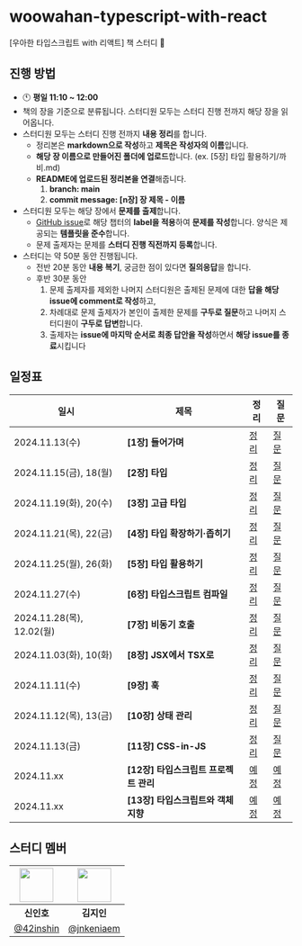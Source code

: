 # woowahan-typescript-with-react

[우아한 타입스크립트 with 리액트] 책 스터디 🚀

## 진행 방법

- 🕚 **평일 11:10 ~ 12:00**
- 책의 장을 기준으로 분류됩니다. 스터디원 모두는 스터디 진행 전까지 해당 장을 읽어옵니다.
- 스터디원 모두는 스터디 진행 전까지 **내용 정리**를 합니다.
  - 정리본은 **markdown으로 작성**하고 **제목은 작성자의 이름**입니다.
  - **해당 장 이름으로 만들어진 폴더에 업로드**합니다. (ex. [5장] 타입 활용하기/까비.md)
  - **README에 업로드된 정리본을 연결**해줍니다.
    1. **branch: main**
    2. **commit message: [n장] 장 제목 - 이름**
- 스터디원 모두는 해당 장에서 **문제를 출제**합니다.
  - [GitHub issue](https://github.com/Frontend-Gang-Study/woowahan-typescript-with-react/issues)로 해당 챕터의 **label을 적용**하여 **문제를 작성**합니다. 양식은 제공되는 **템플릿을 준수**합니다.
  - 문제 출제자는 문제를 **스터디 진행 직전까지 등록**합니다.
- 스터디는 약 50분 동안 진행됩니다.
  - 전반 20분 동안 **내용 복기**, 궁금한 점이 있다면 **질의응답**을 합니다.
  - 후반 30분 동안
    1. 문제 출제자를 제외한 나머지 스터디원은 출제된 문제에 대한 **답을 해당 issue에 comment로 작성**하고,
    2. 차례대로 문제 출제자가 본인이 출제한 문제를 **구두로 질문**하고 나머지 스터디원이 **구두로 답변**합니다.
    3. 출제자는 **issue에 마지막 순서로 최종 답안을 작성**하면서 **해당 issue를 종료**시킵니다

## 일정표
| 일시      | 제목                                | 정리                                  | 질문                                  |
|----------|-------------------------------------|---------------------------------------|---------------------------------------|
| 2024.11.13(수) | **[1장] 들어가며**                   | [정리](https://github.com/Frontend-Gang-Study/woowahan-typescript-with-react/tree/main/%5B01%EC%9E%A5%5D%20%EB%93%A4%EC%96%B4%EA%B0%80%EB%A9%B0)           | [질문](https://github.com/Frontend-Gang-Study/woowahan-typescript-with-react/issues?q=label%3A%22%5B1%EC%9E%A5%5D+%EB%93%A4%EC%96%B4%EA%B0%80%EB%A9%B0%22+)           |
| 2024.11.15(금), 18(월) | **[2장] 타입**                       | [정리](https://github.com/Frontend-Gang-Study/woowahan-typescript-with-react/tree/main/%5B02%EC%9E%A5%5D%20%ED%83%80%EC%9E%85)           | [질문](https://github.com/Frontend-Gang-Study/woowahan-typescript-with-react/issues?q=label:%22%5B2%EC%9E%A5%5D+%ED%83%80%EC%9E%85%22)           |
| 2024.11.19(화), 20(수) | **[3장] 고급 타입**                  | [정리](https://github.com/Frontend-Gang-Study/woowahan-typescript-with-react/tree/main/%5B03%EC%9E%A5%5D%20%EA%B3%A0%EA%B8%89%20%ED%83%80%EC%9E%85)           | [질문](https://github.com/Frontend-Gang-Study/woowahan-typescript-with-react/issues?q=label:%22%5B3%EC%9E%A5%5D+%EA%B3%A0%EA%B8%89+%ED%83%80%EC%9E%85%22+)           |
| 2024.11.21(목), 22(금) | **[4장] 타입 확장하기·좁히기**       | [정리](https://github.com/Frontend-Gang-Study/woowahan-typescript-with-react/tree/main/%5B04%EC%9E%A5%5D%20%ED%83%80%EC%9E%85%20%ED%99%95%EC%9E%A5%ED%95%98%EA%B8%B0%C2%B7%EC%A2%81%ED%9E%88%EA%B8%B0)           | [질문](https://github.com/Frontend-Gang-Study/woowahan-typescript-with-react/issues?q=label:%22%5B4%EC%9E%A5%5D+%ED%83%80%EC%9E%85+%ED%99%95%EC%9E%A5%ED%95%98%EA%B8%B0%C2%B7%EC%A2%81%ED%9E%88%EA%B8%B0%22+)           |
| 2024.11.25(월), 26(화) | **[5장] 타입 활용하기**              | [정리](https://github.com/Frontend-Gang-Study/woowahan-typescript-with-react/tree/main/%5B05%EC%9E%A5%5D%20%ED%83%80%EC%9E%85%20%ED%99%9C%EC%9A%A9%ED%95%98%EA%B8%B0)           | [질문](https://github.com/Frontend-Gang-Study/woowahan-typescript-with-react/issues?q=label:%22%5B5%EC%9E%A5%5D+%ED%83%80%EC%9E%85+%ED%99%9C%EC%9A%A9%ED%95%98%EA%B8%B0%22+)           |
| 2024.11.27(수) | **[6장] 타입스크립트 컴파일**        | [정리](https://github.com/Frontend-Gang-Study/woowahan-typescript-with-react/tree/main/%5B06%EC%9E%A5%5D%20%ED%83%80%EC%9E%85%EC%8A%A4%ED%81%AC%EB%A6%BD%ED%8A%B8%20%EC%BB%B4%ED%8C%8C%EC%9D%BC)           | [질문](https://github.com/Frontend-Gang-Study/woowahan-typescript-with-react/issues?q=label:%22%5B6%EC%9E%A5%5D+%ED%83%80%EC%9E%85%EC%8A%A4%ED%81%AC%EB%A6%BD%ED%8A%B8+%EC%BB%B4%ED%8C%8C%EC%9D%BC%22+)           |
| 2024.11.28(목), 12.02(월) | **[7장] 비동기 호출**                | [정리](https://github.com/Frontend-Gang-Study/woowahan-typescript-with-react/tree/main/%5B07%EC%9E%A5%5D%20%EB%B9%84%EB%8F%99%EA%B8%B0%20%ED%98%B8%EC%B6%9C)           | [질문](https://github.com/Frontend-Gang-Study/woowahan-typescript-with-react/issues?q=label:%22%5B7%EC%9E%A5%5D+%EB%B9%84%EB%8F%99%EA%B8%B0+%ED%98%B8%EC%B6%9C%22+)           |
| 2024.11.03(화), 10(화) | **[8장] JSX에서 TSX로**              | [정리](https://github.com/Frontend-Gang-Study/woowahan-typescript-with-react/tree/main/%5B08%EC%9E%A5%5D%20JSX%EC%97%90%EC%84%9C%20TSX%EB%A1%9C)           | [질문](https://github.com/Frontend-Gang-Study/woowahan-typescript-with-react/issues?q=label:%22%5B8%EC%9E%A5%5D+JSX%EC%97%90%EC%84%9C+TSX%EB%A1%9C%22+)           |
| 2024.11.11(수) | **[9장] 훅**                         | [정리](https://github.com/Frontend-Gang-Study/woowahan-typescript-with-react/tree/main/%5B09%EC%9E%A5%5D%20%ED%9B%85)           | [질문](https://github.com/Frontend-Gang-Study/woowahan-typescript-with-react/issues?q=label:%22%5B9%EC%9E%A5%5D+%ED%9B%85%22+)           |
| 2024.11.12(목), 13(금) | **[10장] 상태 관리**                 | [정리](https://github.com/Frontend-Gang-Study/woowahan-typescript-with-react/tree/main/%5B10%EC%9E%A5%5D%20%EC%83%81%ED%83%9C%20%EA%B4%80%EB%A6%AC)           | [질문](https://github.com/Frontend-Gang-Study/woowahan-typescript-with-react/issues?q=label:%22%5B10%EC%9E%A5%5D+%EC%83%81%ED%83%9C+%EA%B4%80%EB%A6%AC%22+)           |
| 2024.11.13(금) | **[11장] CSS-in-JS**                 | [정리](https://github.com/Frontend-Gang-Study/woowahan-typescript-with-react/tree/main/%5B11%EC%9E%A5%5D%20CSS-in-JS)           | [질문](https://github.com/Frontend-Gang-Study/woowahan-typescript-with-react/issues?q=label:%22%5B11%EC%9E%A5%5D+CSS-in-JS%22+)           |
| 2024.11.xx | **[12장] 타입스크립트 프로젝트 관리**| [예정](https://github.com/Frontend-Gang-Study/woowahan-typescript-with-react/tree/main/%5B12%EC%9E%A5%5D%20%ED%83%80%EC%9E%85%EC%8A%A4%ED%81%AC%EB%A6%BD%ED%8A%B8%20%ED%94%84%EB%A1%9C%EC%A0%9D%ED%8A%B8%20%EA%B4%80%EB%A6%AC)           | [예정](https://github.com/Frontend-Gang-Study/woowahan-typescript-with-react/issues?q=label:%22%5B12%EC%9E%A5%5D+%ED%83%80%EC%9E%85%EC%8A%A4%ED%81%AC%EB%A6%BD%ED%8A%B8+%ED%94%84%EB%A1%9C%EC%A0%9D%ED%8A%B8+%EA%B4%80%EB%A6%AC%22+)           |
| 2024.11.xx | **[13장] 타입스크립트와 객체 지향**  | [예정](https://github.com/Frontend-Gang-Study/woowahan-typescript-with-react/tree/main/%5B13%EC%9E%A5%5D%20%ED%83%80%EC%9E%85%EC%8A%A4%ED%81%AC%EB%A6%BD%ED%8A%B8%EC%99%80%20%EA%B0%9D%EC%B2%B4%20%EC%A7%80%ED%96%A5)           | [예정](https://github.com/Frontend-Gang-Study/woowahan-typescript-with-react/issues?q=label:%22%5B13%EC%9E%A5%5D+%ED%83%80%EC%9E%85%EC%8A%A4%ED%81%AC%EB%A6%BD%ED%8A%B8%EC%99%80+%EA%B0%9D%EC%B2%B4+%EC%A7%80%ED%96%A5%22+)


## 스터디 멤버

| <img width="60px" src="https://avatars.githubusercontent.com/u/72684256?v=4"> | <img width="60px" src="https://avatars.githubusercontent.com/u/80810728?v=4"> |
|:---:|:---:|
| **신인호** | **김지인** |
| [@42inshin](https://github.com/42inshin) | [@jnkeniaem](https://github.com/jnkeniaem)
